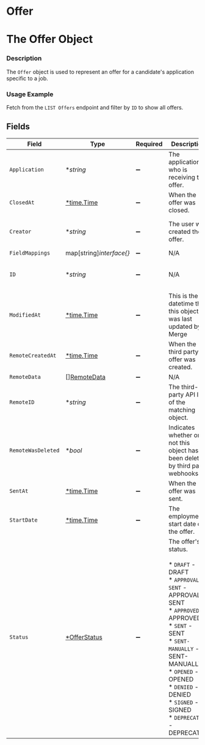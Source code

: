 # Offer

# The Offer Object
### Description
The `Offer` object is used to represent an offer for a candidate's application specific to a job.
### Usage Example
Fetch from the `LIST Offers` endpoint and filter by `ID` to show all offers.


## Fields

| Field                                                                                                                                                                                                                                      | Type                                                                                                                                                                                                                                       | Required                                                                                                                                                                                                                                   | Description                                                                                                                                                                                                                                | Example                                                                                                                                                                                                                                    |
| ------------------------------------------------------------------------------------------------------------------------------------------------------------------------------------------------------------------------------------------ | ------------------------------------------------------------------------------------------------------------------------------------------------------------------------------------------------------------------------------------------ | ------------------------------------------------------------------------------------------------------------------------------------------------------------------------------------------------------------------------------------------ | ------------------------------------------------------------------------------------------------------------------------------------------------------------------------------------------------------------------------------------------ | ------------------------------------------------------------------------------------------------------------------------------------------------------------------------------------------------------------------------------------------ |
| `Application`                                                                                                                                                                                                                              | **string*                                                                                                                                                                                                                                  | :heavy_minus_sign:                                                                                                                                                                                                                         | The application who is receiving the offer.                                                                                                                                                                                                | 2872ba14-4084-492b-be96-e5eee6fc33ef                                                                                                                                                                                                       |
| `ClosedAt`                                                                                                                                                                                                                                 | [*time.Time](https://pkg.go.dev/time#Time)                                                                                                                                                                                                 | :heavy_minus_sign:                                                                                                                                                                                                                         | When the offer was closed.                                                                                                                                                                                                                 | 2021-10-16T00:00:00Z                                                                                                                                                                                                                       |
| `Creator`                                                                                                                                                                                                                                  | **string*                                                                                                                                                                                                                                  | :heavy_minus_sign:                                                                                                                                                                                                                         | The user who created the offer.                                                                                                                                                                                                            | 52bf9b5e-0beb-4f6f-8a72-cd4dca7ca633                                                                                                                                                                                                       |
| `FieldMappings`                                                                                                                                                                                                                            | map[string]*interface{}*                                                                                                                                                                                                                   | :heavy_minus_sign:                                                                                                                                                                                                                         | N/A                                                                                                                                                                                                                                        |                                                                                                                                                                                                                                            |
| `ID`                                                                                                                                                                                                                                       | **string*                                                                                                                                                                                                                                  | :heavy_minus_sign:                                                                                                                                                                                                                         | N/A                                                                                                                                                                                                                                        | dd85625c-6a59-446f-a317-6de64d83bae7                                                                                                                                                                                                       |
| `ModifiedAt`                                                                                                                                                                                                                               | [*time.Time](https://pkg.go.dev/time#Time)                                                                                                                                                                                                 | :heavy_minus_sign:                                                                                                                                                                                                                         | This is the datetime that this object was last updated by Merge                                                                                                                                                                            | 2021-10-16T00:00:00Z                                                                                                                                                                                                                       |
| `RemoteCreatedAt`                                                                                                                                                                                                                          | [*time.Time](https://pkg.go.dev/time#Time)                                                                                                                                                                                                 | :heavy_minus_sign:                                                                                                                                                                                                                         | When the third party's offer was created.                                                                                                                                                                                                  | 2021-10-15T00:00:00Z                                                                                                                                                                                                                       |
| `RemoteData`                                                                                                                                                                                                                               | [][RemoteData](../../models/shared/remotedata.md)                                                                                                                                                                                          | :heavy_minus_sign:                                                                                                                                                                                                                         | N/A                                                                                                                                                                                                                                        |                                                                                                                                                                                                                                            |
| `RemoteID`                                                                                                                                                                                                                                 | **string*                                                                                                                                                                                                                                  | :heavy_minus_sign:                                                                                                                                                                                                                         | The third-party API ID of the matching object.                                                                                                                                                                                             | 9876                                                                                                                                                                                                                                       |
| `RemoteWasDeleted`                                                                                                                                                                                                                         | **bool*                                                                                                                                                                                                                                    | :heavy_minus_sign:                                                                                                                                                                                                                         | Indicates whether or not this object has been deleted by third party webhooks.                                                                                                                                                             |                                                                                                                                                                                                                                            |
| `SentAt`                                                                                                                                                                                                                                   | [*time.Time](https://pkg.go.dev/time#Time)                                                                                                                                                                                                 | :heavy_minus_sign:                                                                                                                                                                                                                         | When the offer was sent.                                                                                                                                                                                                                   | 2021-10-15T00:00:00Z                                                                                                                                                                                                                       |
| `StartDate`                                                                                                                                                                                                                                | [*time.Time](https://pkg.go.dev/time#Time)                                                                                                                                                                                                 | :heavy_minus_sign:                                                                                                                                                                                                                         | The employment start date on the offer.                                                                                                                                                                                                    | 2021-11-15T00:00:00Z                                                                                                                                                                                                                       |
| `Status`                                                                                                                                                                                                                                   | [*OfferStatus](../../models/shared/offerstatus.md)                                                                                                                                                                                         | :heavy_minus_sign:                                                                                                                                                                                                                         | The offer's status.<br/><br/>* `DRAFT` - DRAFT<br/>* `APPROVAL-SENT` - APPROVAL-SENT<br/>* `APPROVED` - APPROVED<br/>* `SENT` - SENT<br/>* `SENT-MANUALLY` - SENT-MANUALLY<br/>* `OPENED` - OPENED<br/>* `DENIED` - DENIED<br/>* `SIGNED` - SIGNED<br/>* `DEPRECATED` - DEPRECATED | SENT                                                                                                                                                                                                                                       |